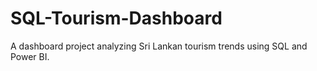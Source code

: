 # SQL-Tourism-Dashboard
A dashboard project analyzing Sri Lankan tourism trends using SQL and Power BI.
